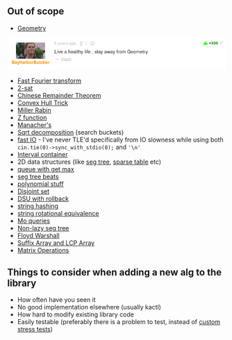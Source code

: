 ## Out of scope

- [Geometry](https://github.com/kth-competitive-programming/kactl/tree/main/content/geometry)

[![](https://github.com/lrvideckis/programming_team_code/blob/master/tests/scripts/geometry_bad.png)](https://codeforces.com/blog/entry/52341?#comment-364050)
- [Fast Fourier transform](https://github.com/kth-competitive-programming/kactl/blob/main/content/numerical/FastFourierTransform.h)
- [2-sat](https://github.com/kth-competitive-programming/kactl/blob/main/content/graph/2sat.h)
- [Chinese Remainder Theorem](https://github.com/kth-competitive-programming/kactl/blob/main/content/number-theory/CRT.h)
- [Convex Hull Trick](https://github.com/kth-competitive-programming/kactl/blob/main/content/data-structures/LineContainer.h)
- [Miller Rabin](https://github.com/kth-competitive-programming/kactl/blob/main/content/number-theory/MillerRabin.h)
- [Z function](https://github.com/kth-competitive-programming/kactl/blob/main/content/strings/Zfunc.h)
- [Manacher's](https://github.com/kth-competitive-programming/kactl/blob/main/content/strings/Manacher.h)
- [Sqrt decomposition](https://github.com/nealwu/competitive-programming/blob/master/sqrt/search_buckets.cc) (search buckets)
- [fast IO](https://github.com/nealwu/competitive-programming/blob/master/io/io.cc) - I've never TLE'd specifically from IO slowness while using both  `cin.tie(0)->sync_with_stdio(0);` and `'\n'`
- [Interval container](https://github.com/kth-competitive-programming/kactl/blob/main/content/various/IntervalContainer.h)
- 2D data structures (like [seg tree](https://github.com/ShahjalalShohag/code-library/blob/master/Data%20Structures/Segment%20Tree%202D%20Dynamic.cpp), [sparse table](https://codeforces.com/blog/entry/45485) etc)
- [queue with get max](https://github.com/ucf-programming-team/hackpack-cpp/blob/lightseba-general-changes/content/data-structures/MonotonicQueue.h)
- [seg tree beats](https://codeforces.com/blog/entry/57319)
- [polynomial stuff](https://cp-algorithms.com/algebra/polynomial.html)
- [Disjoint set](https://github.com/kth-competitive-programming/kactl/blob/main/content/data-structures/UnionFind.h)
- [DSU with rollback](https://github.com/kth-competitive-programming/kactl/blob/main/content/data-structures/UnionFindRollback.h)
- [string hashing](https://github.com/kth-competitive-programming/kactl/blob/main/content/strings/Hashing.h)
- [string rotational equivalence](https://github.com/kth-competitive-programming/kactl/blob/main/content/strings/MinRotation.h)
- [Mo queries](https://github.com/ucf-programming-team/hackpack-cpp/blob/lightseba-general-changes/content/misc/HilbertMos.h)
- [Non-lazy seg tree](https://github.com/kth-competitive-programming/kactl/blob/main/content/data-structures/SegmentTree.h)
- [Floyd Warshall](https://github.com/kth-competitive-programming/kactl/blob/main/content/graph/FloydWarshall.h)
- [Suffix Array and LCP Array](https://github.com/atcoder/ac-library/blob/master/atcoder/string.hpp)
- [Matrix Operations](https://github.com/kth-competitive-programming/kactl/blob/main/content/data-structures/Matrix.h)

## Things to consider when adding a new alg to the library
- How often have you seen it
- No good implementation elsewhere (usually kactl)
- How hard to modify existing library code
- Easily testable (preferably there is a problem to test, instead of [custom stress tests](https://github.com/lrvideckis/programming_team_code/tree/master/tests/oj_tests/pseudo_tests))
